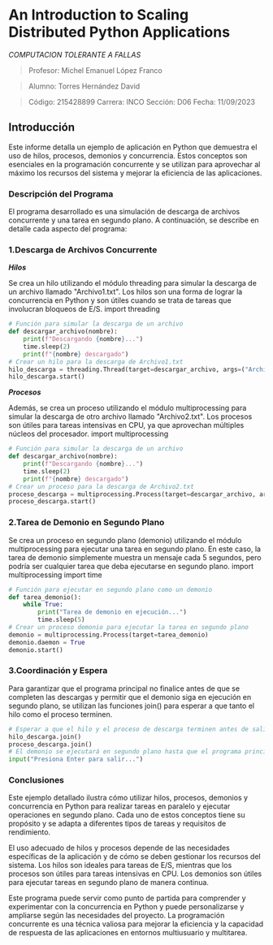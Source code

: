 # An Introduction to Scaling Distributed Python Applications
*COMPUTACION TOLERANTE A FALLAS*
> Profesor: Michel Emanuel López Franco

> Alumno: Torres Hernández David

> Código: 215428899	     Carrera: INCO			Sección: D06		Fecha: 11/09/2023

## Introducción
Este informe detalla un ejemplo de aplicación en Python que demuestra el uso de hilos, procesos, demonios y concurrencia. Estos conceptos son esenciales en la programación concurrente y se utilizan para aprovechar al máximo los recursos del sistema y mejorar la eficiencia de las aplicaciones.
### Descripción del Programa
El programa desarrollado es una simulación de descarga de archivos concurrente y una tarea en segundo plano. A continuación, se describe en detalle cada aspecto del programa:
### 1.Descarga de Archivos Concurrente

**_Hilos_**

Se crea un hilo utilizando el módulo threading para simular la descarga de un archivo llamado "Archivo1.txt". Los hilos son una forma de lograr la concurrencia en Python y son útiles cuando se trata de tareas que involucran bloqueos de E/S.
import threading
```python
# Función para simular la descarga de un archivo
def descargar_archivo(nombre):
    print(f"Descargando {nombre}...")
    time.sleep(2)
    print(f"{nombre} descargado")
# Crear un hilo para la descarga de Archivo1.txt
hilo_descarga = threading.Thread(target=descargar_archivo, args=("Archivo1.txt",))
hilo_descarga.start()
```
**_Procesos_**

Además, se crea un proceso utilizando el módulo multiprocessing para simular la descarga de otro archivo llamado "Archivo2.txt". Los procesos son útiles para tareas intensivas en CPU, ya que aprovechan múltiples núcleos del procesador.
import multiprocessing
```python
# Función para simular la descarga de un archivo
def descargar_archivo(nombre):
    print(f"Descargando {nombre}...")
    time.sleep(2)
    print(f"{nombre} descargado")
# Crear un proceso para la descarga de Archivo2.txt
proceso_descarga = multiprocessing.Process(target=descargar_archivo, args=("Archivo2.txt",))
proceso_descarga.start()
```
### 2.Tarea de Demonio en Segundo Plano
Se crea un proceso en segundo plano (demonio) utilizando el módulo multiprocessing para ejecutar una tarea en segundo plano. En este caso, la tarea de demonio simplemente muestra un mensaje cada 5 segundos, pero podría ser cualquier tarea que deba ejecutarse en segundo plano.
import multiprocessing
import time
```python
# Función para ejecutar en segundo plano como un demonio
def tarea_demonio():
    while True:
        print("Tarea de demonio en ejecución...")
        time.sleep(5)
# Crear un proceso demonio para ejecutar la tarea en segundo plano
demonio = multiprocessing.Process(target=tarea_demonio)
demonio.daemon = True
demonio.start()
```
### 3.Coordinación y Espera
Para garantizar que el programa principal no finalice antes de que se completen las descargas y permitir que el demonio siga en ejecución en segundo plano, se utilizan las funciones join() para esperar a que tanto el hilo como el proceso terminen.
```python
# Esperar a que el hilo y el proceso de descarga terminen antes de salir
hilo_descarga.join()
proceso_descarga.join()
# El demonio se ejecutará en segundo plano hasta que el programa principal se cierre
input("Presiona Enter para salir...")
```
### Conclusiones
Este ejemplo detallado ilustra cómo utilizar hilos, procesos, demonios y concurrencia en Python para realizar tareas en paralelo y ejecutar operaciones en segundo plano. Cada uno de estos conceptos tiene su propósito y se adapta a diferentes tipos de tareas y requisitos de rendimiento.

El uso adecuado de hilos y procesos depende de las necesidades específicas de la aplicación y de cómo se deben gestionar los recursos del sistema. Los hilos son ideales para tareas de E/S, mientras que los procesos son útiles para tareas intensivas en CPU. Los demonios son útiles para ejecutar tareas en segundo plano de manera continua.

Este programa puede servir como punto de partida para comprender y experimentar con la concurrencia en Python y puede personalizarse y ampliarse según las necesidades del proyecto. La programación concurrente es una técnica valiosa para mejorar la eficiencia y la capacidad de respuesta de las aplicaciones en entornos multiusuario y multitarea.
